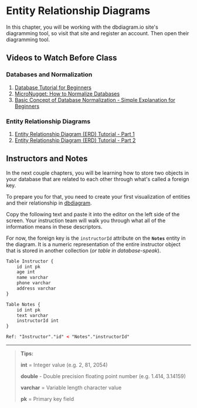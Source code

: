 # Entity Relationship Diagrams

In this chapter, you will be working with the dbdiagram.io site's diagramming tool, so visit that site and register an account. Then open their diagramming tool.

## Videos to Watch Before Class

### Databases and Normalization

1. [Database Tutorial for Beginners](https://www.youtube.com/watch?v=wR0jg0eQsZA)
1. [MicroNugget: How to Normalize Databases](https://www.youtube.com/watch?v=upS2HlUj1gI)
1. [Basic Concept of Database Normalization - Simple Explanation for Beginners](https://www.youtube.com/watch?v=xoTyrdT9SZI)

### Entity Relationship Diagrams

1. [Entity Relationship Diagram (ERD) Tutorial - Part 1](https://www.youtube.com/watch?v=QpdhBUYk7Kk)
1. [Entity Relationship Diagram (ERD) Tutorial - Part 2](https://www.youtube.com/watch?v=-CuY5ADwn24)

## Instructors and Notes

In the next couple chapters, you will be learning how to store two objects in your database that are related to each other through what's called a foreign key.

To prepare you for that, you need to create your first visualization of entities and their relationship in [dbdiagram](https://dbdiagram.io/).

Copy the following text and paste it into the editor on the left side of the screen. Your instruction team will walk you through what all of the information means in these descriptors.

For now, the foreign key is the `instructorId` attribute on the **`Notes`** entity in the diagram. It is a numeric representation of the entire instructor object that is stored in another collection (_or table in database-speak_).

```html
Table Instructor {
    id int pk
    age int
    name varchar
    phone varchar
    address varchar
}

Table Notes {
    id int pk
    text varchar
    instructorId int
}

Ref: "Instructor"."id" < "Notes"."instructorId"

```

---

> **Tips:**
>
> **int** = Integer value  (e.g. 2, 81, 2054)
>
> **double** - Double precision floating point number (e.g. 1.414, 3.14159)
>
> **varchar** = Variable length character value
>
> **pk** = Primary key field
